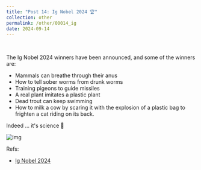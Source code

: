 ```yaml
---
title: "Post 14: Ig Nobel 2024 🏆"
collection: other
permalink: /other/00014_ig
date: 2024-09-14
---
```


&nbsp;

The Ig Nobel 2024 winners have been announced, and some of the winners are:  
- Mammals can breathe through their anus  
- How to tell sober worms from drunk worms  
- Training pigeons to guide missiles  
- A real plant imitates a plastic plant  
- Dead trout can keep swimming  
- How to milk a cow by scaring it with the explosion of a plastic bag to frighten a cat riding on its back.  

Indeed ... it's science 🚬

![img](https://miangoar.github.io/images/general/00013_ig.jpg)

Refs:  
* [Ig Nobel 2024](https://improbable.com/2024/09/12/announcing-the-2024-ig-nobel-prize-winners/)
